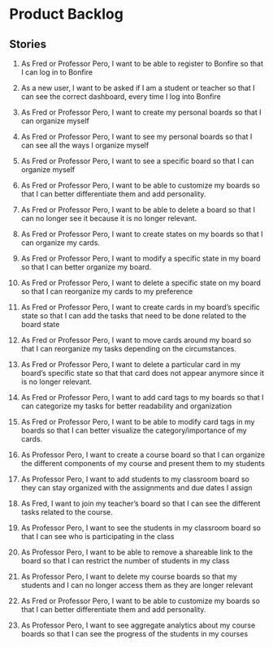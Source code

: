 # Product Backlog

## Stories

1. As Fred or Professor Pero, I want to be able to register to Bonfire so that I can log in to Bonfire

2. As a new user, I want to be asked if I am a student or teacher so that I can see the correct dashboard, every time I log into Bonfire

3. As Fred or Professor Pero, I want to create my personal boards so that I can organize myself

4. As Fred or Professor Pero, I want to see my personal boards so that I can see all the ways I organize myself

5. As Fred or Professor Pero, I want to see a specific board so that I can organize myself

6. As Fred or Professor Pero, I want to be able to customize my boards so that I can better differentiate them and add personality.

7. As Fred or Professor Pero, I want to be able to delete a board so that I can no longer see it because it is no longer relevant.

8. As Fred or Professor Pero, I want to create states on my boards so that I can organize my cards.

9. As Fred or Professor Pero, I want to modify a specific state in my board so that I can better organize my board.

10. As Fred or Professor Pero, I want to delete a specific state on my board so that I can reorganize my cards to my preference

11. As Fred or Professor Pero, I want to create cards in my board’s specific state so that I can add the tasks that need to be done related to the board state

12. As Fred or Professor Pero, I want to move cards around my board so that I can reorganize my tasks depending on the circumstances.

13. As Fred or Professor Pero, I want to delete a particular card in my board’s specific state so that that card does not appear anymore since it is no longer relevant.

14. As Fred or Professor Pero, I want to add card tags to my boards so that I can categorize my tasks for better readability and organization

15. As Fred or Professor Pero, I want to be able to modify card tags in my boards so that I can better visualize the category/importance of my cards.

16. As Professor Pero, I want to create a course board so that I can organize the different components of my course and present them to my students

17. As Professor Pero, I want to add students to my classroom board so they can stay organized with the assignments and due dates I assign

18. As Fred, I want to join my teacher’s board so that I can see the different tasks related to the course.

19. As Professor Pero, I want to see the students in my classroom board so that I can see who is participating in the class

20. As Professor Pero, I want to be able to remove a shareable link to the board so that I can restrict the number of students in my class

21. As Professor Pero, I want to delete my course boards so that my students and I can no longer access them as they are longer relevant

22. As Fred or Professor Pero, I want to be able to customize my boards so that I can better differentiate them and add personality.

23. As Professor Pero, I want to see aggregate analytics about my course boards so that I can see the progress of the students in my courses


